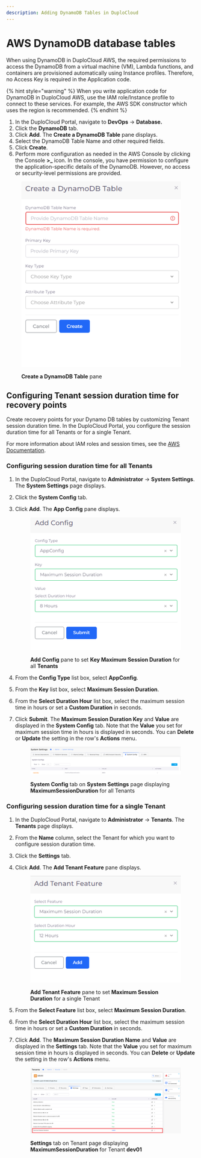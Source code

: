 ```yaml
---
description: Adding DynamoDB Tables in DuploCloud
---
```


# AWS DynamoDB database tables

When using DynamoDB in DuploCloud AWS, the required permissions to access the DynamoDB from a virtual machine (VM), Lambda functions, and containers are provisioned automatically using Instance profiles. Therefore, no Access Key is required in the Application code.

{% hint style="warning" %}
When you write application code for DynamoDB in DuploCloud AWS, use the IAM role/Instance profile to connect to these services. For example, the AWS SDK constructor which uses the region is recommended.
{% endhint %}

1. In the DuploCloud Portal, navigate to **DevOps** -> **Database.**
2. Click the **DynamoDB** tab.
3. Click **Add**. The **Create a DynamoDB Table** pane displays.
4. Select the DynamoDB Table Name and other required fields.
5. Click **Create**.
6. Perform more configuration as needed in the AWS Console by clicking the Console **>\_** icon. In the console, you have permission to configure the application-specific details of the DynamoDB. However, no access or security-level permissions are provided.

<figure><img src="../../../.gitbook/assets/GCP_Create_dynamo.png" alt=""><figcaption><p><strong>Create a DynamoDB Table</strong> pane</p></figcaption></figure>

## Configuring Tenant session duration time for recovery points

Create recovery points for your Dynamo DB tables by customizing Tenant session duration time. In the DuploCloud Portal, you configure the session duration time for all Tenants or for a single Tenant.

For more information about IAM roles and session times, see the [AWS Documentation](https://docs.aws.amazon.com/IAM/latest/UserGuide/id\_roles\_use.html).

### Configuring session duration time for all Tenants

1. In the DuploCloud Portal, navigate to **Administrator** -> **System Settings**. The **System Settings** page displays.
2. Click the **System Config** tab.
3.  Click **Add**. The **App Config** pane displays.

    <figure><img src="../../../.gitbook/assets/Dy1.png" alt=""><figcaption><p><strong>Add Config</strong> pane to set <strong>Key Maximum Session Duration</strong> for all <strong>Tenants</strong></p></figcaption></figure>
4. From the **Config Type** list box, select **AppConfig**.
5. From the **Key** list box, select **Maximum Session Duration**.
6. From the **Select Duration Hour** list box, select the maximum session time in hours or set a **Custom Duration** in seconds.
7.  Click **Submit**. The **Maximum Session Duration Key** and **Value** are displayed in the **System Config** tab. Note that the **Value** you set for maximum session time in hours is displayed in seconds. You can **Delete** or **Update** the setting in the row's **Actions** menu.&#x20;

    <figure><img src="../../../.gitbook/assets/Dy2.png" alt=""><figcaption><p><strong>System Config</strong> tab on <strong>System Settings</strong> page displaying <strong>MaximumSessionDuration</strong> for all Tenants</p></figcaption></figure>

### Configuring session duration time for a single Tenant

1. In the DuploCloud Portal, navigate to **Administrator** -> **Tenants**. The **Tenants** page displays.
2. From the **Name** column, select the Tenant for which you want to configure session duration time.
3. Click the **Settings** tab.
4.  Click **Add**. The **Add Tenant Feature** pane displays.

    <figure><img src="../../../.gitbook/assets/Dy3 (1).png" alt=""><figcaption><p><strong>Add Tenant Feature</strong> pane to set <strong>Maximum Session Duration</strong> for a single Tenant</p></figcaption></figure>
5. From the **Select Feature** list box, select **Maximum Session Duration**.
6. From the **Select Duration Hour** list box, select the maximum session time in hours or set a **Custom Duration** in seconds.
7.  Click **Add**. The **Maximum Session Duration Name** and **Value** are displayed in the **Settings** tab. Note that the **Value** you set for maximum session time in hours is displayed in seconds. You can **Delete** or **Update** the setting in the row's **Actions** menu.&#x20;

    <figure><img src="../../../.gitbook/assets/Dy4.png" alt=""><figcaption><p><strong>Settings</strong> tab on Tenant page displaying <strong>MaximumSessionDuration</strong> for Tenant <strong>dev01</strong> </p></figcaption></figure>


